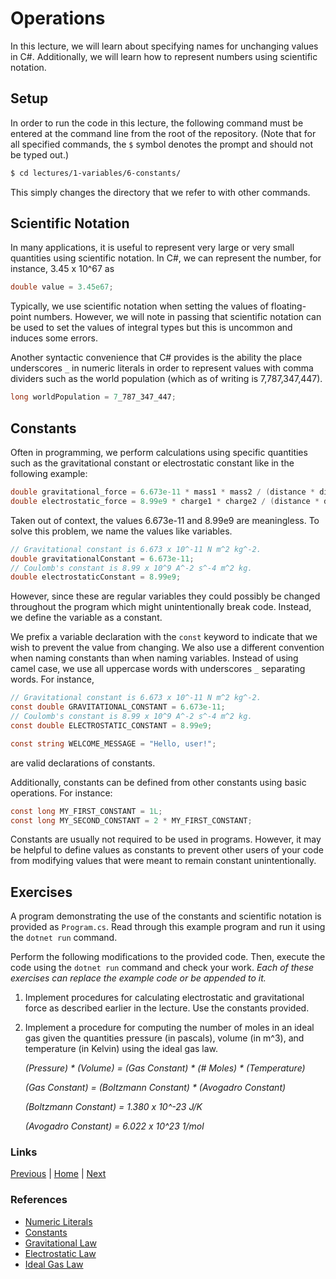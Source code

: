 # Operations

In this lecture, we will learn about specifying names for unchanging values in C#. Additionally, we will learn how to represent numbers using scientific notation.

## Setup

In order to run the code in this lecture, the following command must be entered at the command line from the root of the repository. (Note that for all specified commands, the `$` symbol denotes the prompt and should not be typed out.)

```bash
$ cd lectures/1-variables/6-constants/
```

This simply changes the directory that we refer to with other commands.

## Scientific Notation

In many applications, it is useful to represent very large or very small quantities using scientific notation. In C#, we can represent the number, for instance, 3.45 x 10^67 as
```csharp
double value = 3.45e67;
```
Typically, we use scientific notation when setting the values of floating-point numbers. However, we will note in passing that scientific notation can be used to set the values of integral types but this is uncommon and induces some errors.

Another syntactic convenience that C# provides is the ability the place underscores `_` in numeric literals in order to represent values with comma dividers such as the world population (which as of writing is 7,787,347,447).

```csharp
long worldPopulation = 7_787_347_447;
```

## Constants

Often in programming, we perform calculations using specific quantities such as the gravitational constant or electrostatic constant like in the following example:

```csharp
double gravitational_force = 6.673e-11 * mass1 * mass2 / (distance * distance);
double electrostatic_force = 8.99e9 * charge1 * charge2 / (distance * distance);
```

Taken out of context, the values 6.673e-11 and 8.99e9 are meaningless. To solve this problem, we name the values like variables.

```csharp
// Gravitational constant is 6.673 x 10^-11 N m^2 kg^-2.
double gravitationalConstant = 6.673e-11;
// Coulomb's constant is 8.99 x 10^9 A^-2 s^-4 m^2 kg.
double electrostaticConstant = 8.99e9;
```

However, since these are regular variables they could possibly be changed throughout the program which might unintentionally break code. Instead, we define the variable as a constant.

We prefix a variable declaration with the `const` keyword to indicate that we wish to prevent the value from changing. We also use a different convention when naming constants than when naming variables. Instead of using camel case, we use all uppercase words with underscores `_` separating words. For instance,

```csharp
// Gravitational constant is 6.673 x 10^-11 N m^2 kg^-2.
const double GRAVITATIONAL_CONSTANT = 6.673e-11;
// Coulomb's constant is 8.99 x 10^9 A^-2 s^-4 m^2 kg.
const double ELECTROSTATIC_CONSTANT = 8.99e9;

const string WELCOME_MESSAGE = "Hello, user!";
```

are valid declarations of constants.

Additionally, constants can be defined from other constants using basic operations. For instance:

```csharp
const long MY_FIRST_CONSTANT = 1L;
const long MY_SECOND_CONSTANT = 2 * MY_FIRST_CONSTANT;
```

Constants are usually not required to be used in programs. However, it may be helpful to define values as constants to prevent other users of your code from modifying values that were meant to remain constant unintentionally.

## Exercises

A program demonstrating the use of the constants and scientific notation is provided as `Program.cs`. Read through this example program and run it using the `dotnet run` command.

Perform the following modifications to the provided code. Then, execute the code using the `dotnet run` command and check your work. *Each of these exercises can replace the example code or be appended to it.*

1. Implement procedures for calculating electrostatic and gravitational force as described earlier in the lecture. Use the constants provided.
2. Implement a procedure for computing the number of moles in an ideal gas given the quantities pressure (in pascals), volume (in m^3), and temperature (in Kelvin) using the ideal gas law.

    *(Pressure) * (Volume) = (Gas Constant) * (# Moles) * (Temperature)*

    *(Gas Constant) = (Boltzmann Constant) * (Avogadro Constant)*

    *(Boltzmann Constant) = 1.380 x 10^-23 J/K*

    *(Avogadro Constant) = 6.022 x 10^23 1/mol*

### Links
[Previous](../5-operations/) |
[Home](../../../readme.md) |
[Next](../7-math/)

### References
- [Numeric Literals](https://docs.microsoft.com/en-us/dotnet/csharp/language-reference/builtin-types/floating-point-numeric-types)
- [Constants](https://docs.microsoft.com/en-us/dotnet/csharp/language-reference/keywords/const)
- [Gravitational Law](https://en.wikipedia.org/wiki/Newton%27s_law_of_universal_gravitation)
- [Electrostatic Law](https://en.wikipedia.org/wiki/Coulomb%27s_law)
- [Ideal Gas Law](https://en.wikipedia.org/wiki/Ideal_gas_law)